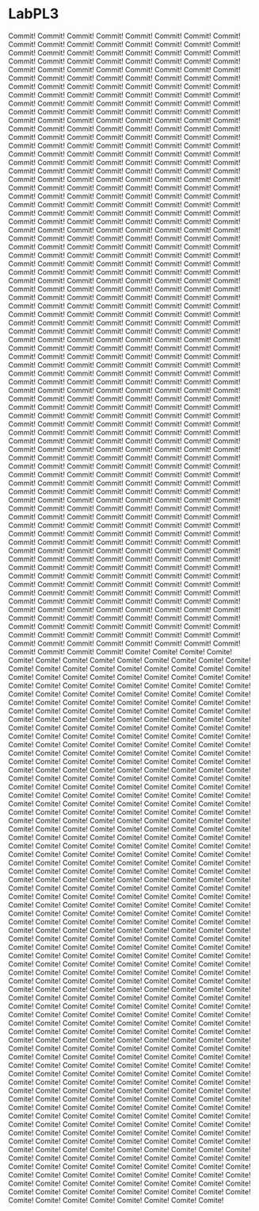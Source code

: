 # LabPL3
Commit! Commit! Commit! Commit! Commit! Commit! Commit! Commit! Commit! Commit! Commit! Commit! Commit! Commit! Commit! Commit! Commit! Commit! Commit! Commit! Commit! Commit! Commit! Commit! Commit! Commit! Commit! Commit! Commit! Commit! Commit! Commit! Commit! Commit! Commit! Commit! Commit! Commit! Commit! Commit! Commit! Commit! Commit! Commit! Commit! Commit! Commit! Commit! Commit! Commit! Commit! Commit! Commit! Commit! Commit! Commit! Commit! Commit! Commit! Commit! Commit! Commit! Commit! Commit! Commit! Commit! Commit! Commit! Commit! Commit! Commit! Commit! Commit! Commit! Commit! Commit! Commit! Commit! Commit! Commit! Commit! Commit! Commit! Commit! Commit! Commit! Commit! Commit! Commit! Commit! Commit! Commit! Commit! Commit! Commit! Commit! Commit! Commit! Commit! Commit! Commit! Commit! Commit! Commit! Commit! Commit! Commit! Commit! Commit! Commit! Commit! Commit! Commit! Commit! Commit! Commit! Commit! Commit! Commit! Commit! Commit! Commit! Commit! Commit! Commit! Commit! Commit! Commit! Commit! Commit! Commit! Commit! Commit! Commit! Commit! Commit! Commit! Commit! Commit! Commit! Commit! Commit! Commit! Commit! Commit! Commit! Commit! Commit! Commit! Commit! Commit! Commit! Commit! Commit! Commit! Commit! Commit! Commit! Commit! Commit! Commit! Commit! Commit! Commit! Commit! Commit! Commit! Commit! Commit! Commit! Commit! Commit! Commit! Commit! Commit! Commit! Commit! Commit! Commit! Commit! Commit! Commit! Commit! Commit! Commit! Commit! Commit! Commit! Commit! Commit! Commit! Commit! Commit! Commit! Commit! Commit! Commit! Commit! Commit! Commit! Commit! Commit! Commit! Commit! Commit! Commit! Commit! Commit! Commit! Commit! Commit! Commit! Commit! Commit! Commit! Commit! Commit! Commit! Commit! Commit! Commit! Commit! Commit! Commit! Commit! Commit! Commit! Commit! Commit! Commit! Commit! Commit! Commit! Commit! Commit! Commit! Commit! Commit! Commit! Commit! Commit! Commit! Commit! Commit! Commit! Commit! Commit! Commit! Commit! Commit! Commit! Commit! Commit! Commit! Commit! Commit! Commit! Commit! Commit! Commit! Commit! Commit! Commit! Commit! Commit! Commit! Commit! Commit! Commit! Commit! Commit! Commit! Commit! Commit! Commit! Commit! Commit! Commit! Commit! Commit! Commit! Commit! Commit! Commit! Commit! Commit! Commit! Commit! Commit! Commit! Commit! Commit! Commit! Commit! Commit! Commit! Commit! Commit! Commit! Commit! Commit! Commit! Commit! Commit! Commit! Commit! Commit! Commit! Commit! Commit! Commit! Commit! Commit! Commit! Commit! Commit! Commit! Commit! Commit! Commit! Commit! Commit! Commit! Commit! Commit! Commit! Commit! Commit! Commit! Commit! Commit! Commit! Commit! Commit! Commit! Commit! Commit! Commit! Commit! Commit! Commit! Commit! Commit! Commit! Commit! Commit! Commit! Commit! Commit! Commit! Commit! Commit! Commit! Commit! Commit! Commit! Commit! Commit! Commit! Commit! Commit! Commit! Commit! Commit! Commit! Commit! Commit! Commit! Commit! Commit! Commit! Commit! Commit! Commit! Commit! Commit! Commit! Commit! Commit! Commit! Commit! Commit! Commit! Commit! Commit! Commit! Commit! Commit! Commit! Commit! Commit! Commit! Commit! Commit! Commit! Commit! Commit! Commit! Commit! Commit! Commit! Commit! Commit! Commit! Commit! Commit! Commit! Commit! Commit! Commit! Commit! Commit! Commit! Commit! Commit! Commit! Commit! Commit! Commit! Commit! Commit! Commit! Commit! Commit! Commit! Commit! Commit! Commit! Commit! Commit! Commit! Commit! Commit! Commit! Commit! Commit! Commit! Commit! Commit! Commit! Commit! Commit! Commit! Commit! Commit! Commit! Commit! Commit! Commit! Commit! Commit! Commit! Commit! Commit! Commit! Commit! Commit! Commit! Commit! Commit! Commit! Commit! Commit! Commit! Commit! Commit! Commit! Commit! Commit! Commit! Commit! Commit! Commit! Commit! Commit! Commit! Commit! Commit! Commit! Commit! Commit! Commit! Commit! Commit! Commit! Commit! Commit! Commit! Commit! Commit! Commit! Commit! Commit! Commit! Commit! Commit! Commit! Commit! Commit! Commit! Commit! Commit! Commit! Commit! Commit! Commit! Commit! Commit! Commit! Commit! Commit! Commit! Commit! Commit! Commit! Commit! Commit! Commit! Commit! Commit! Commit! Commit! Commit! Commit! Commit! Commit! Commit! Commit! Commit! Commit! Commit! Commit! Commit! Commit! Commit! Commit! Commit! Commit! Commit! Commit! Commit! Commit! Commit! Commit! Commit! Commit! Commit! Commit! Commit! Commit! Commit! Commit! Commit! Commit! Commit! Commit! Commit! Commit! Commit! Commit! Commit! Commit! Commit! Commit! Commit! Commit! Commit! Commit! Commit! Commit! Commit! Commit! Commit! Commit! Commit! Commit! Commit! Commit! Commit! Commit! Commit! Commit! Commit! Commit! Commit! Commit! Commit! Commit! 
Comite! Comite! Comite! Comite! Comite! Comite! Comite! Comite! Comite! Comite! Comite! Comite! Comite! Comite! Comite! Comite! Comite! Comite! Comite! Comite! Comite! Comite! Comite! Comite! Comite! Comite! Comite! Comite! Comite! Comite! Comite! Comite! Comite! Comite! Comite! Comite! Comite! Comite! Comite! Comite! Comite! Comite! Comite! Comite! Comite! Comite! Comite! Comite! Comite! Comite! Comite! Comite! Comite! Comite! Comite! Comite! Comite! Comite! Comite! Comite! Comite! Comite! Comite! Comite! Comite! Comite! Comite! Comite! Comite! Comite! Comite! Comite! Comite! Comite! Comite! Comite! Comite! Comite! Comite! Comite! Comite! Comite! Comite! Comite! Comite! Comite! Comite! Comite! Comite! Comite! Comite! Comite! Comite! Comite! Comite! Comite! Comite! Comite! Comite! Comite! Comite! Comite! Comite! Comite! Comite! Comite! Comite! Comite! Comite! Comite! Comite! Comite! Comite! Comite! Comite! Comite! Comite! Comite! Comite! Comite! Comite! Comite! Comite! Comite! Comite! Comite! Comite! Comite! Comite! Comite! Comite! Comite! Comite! Comite! Comite! Comite! Comite! Comite! Comite! Comite! Comite! Comite! Comite! Comite! Comite! Comite! Comite! Comite! Comite! Comite! Comite! Comite! Comite! Comite! Comite! Comite! Comite! Comite! Comite! Comite! Comite! Comite! Comite! Comite! Comite! Comite! Comite! Comite! Comite! Comite! Comite! Comite! Comite! Comite! Comite! Comite! Comite! Comite! Comite! Comite! Comite! Comite! Comite! Comite! Comite! Comite! Comite! Comite! Comite! Comite! Comite! Comite! Comite! Comite! Comite! Comite! Comite! Comite! Comite! Comite! Comite! Comite! Comite! Comite! Comite! Comite! Comite! Comite! Comite! Comite! Comite! Comite! Comite! Comite! Comite! Comite! Comite! Comite! Comite! Comite! Comite! Comite! Comite! Comite! Comite! Comite! Comite! Comite! Comite! Comite! Comite! Comite! Comite! Comite! Comite! Comite! Comite! Comite! Comite! Comite! Comite! Comite! Comite! Comite! Comite! Comite! Comite! Comite! Comite! Comite! Comite! Comite! Comite! Comite! Comite! Comite! Comite! Comite! Comite! Comite! Comite! Comite! Comite! Comite! Comite! Comite! Comite! Comite! Comite! Comite! Comite! Comite! Comite! Comite! Comite! Comite! Comite! Comite! Comite! Comite! Comite! Comite! Comite! Comite! Comite! Comite! Comite! Comite! Comite! Comite! Comite! Comite! Comite! Comite! Comite! Comite! Comite! Comite! Comite! Comite! Comite! Comite! Comite! Comite! Comite! Comite! Comite! Comite! Comite! Comite! Comite! Comite! Comite! Comite! Comite! Comite! Comite! Comite! Comite! Comite! Comite! Comite! Comite! Comite! Comite! Comite! Comite! Comite! Comite! Comite! Comite! Comite! Comite! Comite! Comite! Comite! Comite! Comite! Comite! Comite! Comite! Comite! Comite! Comite! Comite! Comite! Comite! Comite! Comite! Comite! Comite! Comite! Comite! Comite! Comite! Comite! Comite! Comite! Comite! Comite! Comite! Comite! Comite! Comite! Comite! Comite! Comite! Comite! Comite! Comite! Comite! Comite! Comite! Comite! Comite! Comite! Comite! Comite! Comite! Comite! Comite! Comite! Comite! Comite! Comite! Comite! Comite! Comite! Comite! Comite! Comite! Comite! Comite! Comite! Comite! Comite! Comite! Comite! Comite! Comite! Comite! Comite! Comite! Comite! Comite! Comite! Comite! Comite! Comite! Comite! Comite! Comite! Comite! Comite! Comite! Comite! Comite! Comite! Comite! Comite! Comite! Comite! Comite! Comite! Comite! Comite! Comite! Comite! Comite! Comite! Comite! Comite! Comite! Comite! Comite! Comite! Comite! Comite! Comite! Comite! Comite! Comite! Comite! Comite! Comite! Comite! Comite! Comite! Comite! Comite! Comite! Comite! Comite! Comite! Comite! Comite! Comite! Comite! Comite! Comite! Comite! Comite! Comite! Comite! Comite! Comite! Comite! Comite! Comite! Comite! Comite! Comite! Comite! Comite! Comite! Comite! Comite! Comite! Comite! Comite! Comite! Comite! Comite! Comite! Comite! Comite! Comite! Comite! Comite! Comite! Comite! Comite! Comite! Comite! Comite! Comite! Comite! Comite! Comite! Comite! Comite! Comite! Comite! Comite! Comite! Comite! Comite! Comite! Comite! Comite! Comite! Comite! Comite! Comite! Comite! Comite! Comite! Comite! Comite! Comite! Comite! Comite! Comite! Comite! Comite! Comite! Comite! Comite! Comite! Comite! Comite! Comite! Comite! Comite! Comite! Comite! Comite! Comite! Comite! Comite! Comite! Comite! Comite! Comite! Comite! Comite! Comite! Comite! Comite! Comite! Comite! Comite! Comite! Comite! Comite! Comite! Comite! Comite! Comite! Comite! Comite! Comite! Comite! Comite! Comite! Comite! Comite! Comite! Comite! Comite! Comite! Comite! Comite! Comite! Comite! Comite! Comite! Comite! Comite! Comite! Comite! Comite! Comite! Comite! Comite! Comite! Comite! Comite!